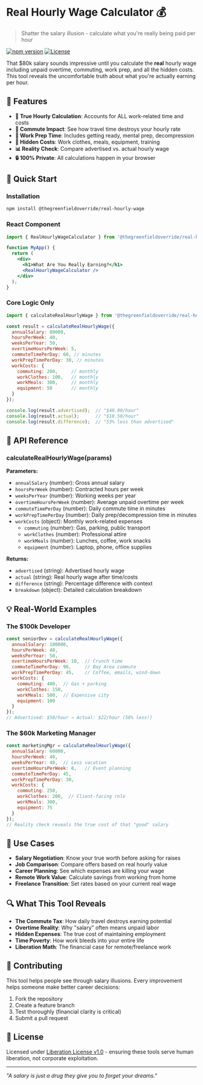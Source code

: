 # Real Hourly Wage Calculator 💰

> Shatter the salary illusion - calculate what you're really being paid per hour

[![npm version](https://badge.fury.io/js/%40thegreenfieldoverride%2Freal-hourly-wage.svg)](https://badge.fury.io/js/%40thegreenfieldoverride%2Freal-hourly-wage)
[![License](https://img.shields.io/badge/license-Liberation--1.0-blue.svg)](https://github.com/liberationlicense/license/blob/v1.0.0/LICENSE.md)

That $80k salary sounds impressive until you calculate the **real** hourly wage including unpaid overtime, commuting, work prep, and all the hidden costs. This tool reveals the uncomfortable truth about what you're actually earning per hour.

## 🌟 Features

- **💸 True Hourly Calculation**: Accounts for ALL work-related time and costs
- **🚗 Commute Impact**: See how travel time destroys your hourly rate
- **👔 Work Prep Time**: Includes getting ready, mental prep, decompression
- **💼 Hidden Costs**: Work clothes, meals, equipment, training
- **📊 Reality Check**: Compare advertised vs. actual hourly wage
- **🔒 100% Private**: All calculations happen in your browser

## 🚀 Quick Start

### Installation

```bash
npm install @thegreenfieldoverride/real-hourly-wage
```

### React Component

```jsx
import { RealHourlyWageCalculator } from '@thegreenfieldoverride/real-hourly-wage/react';

function MyApp() {
  return (
    <div>
      <h1>What Are You Really Earning?</h1>
      <RealHourlyWageCalculator />
    </div>
  );
}
```

### Core Logic Only

```javascript
import { calculateRealHourlyWage } from '@thegreenfieldoverride/real-hourly-wage/core';

const result = calculateRealHourlyWage({
  annualSalary: 80000,
  hoursPerWeek: 40,
  weeksPerYear: 50,
  overtimeHoursPerWeek: 5,
  commuteTimePerDay: 60, // minutes
  workPrepTimePerDay: 30, // minutes
  workCosts: {
    commuting: 200,     // monthly
    workClothes: 100,   // monthly  
    workMeals: 300,     // monthly
    equipment: 50       // monthly
  }
});

console.log(result.advertised);  // "$40.00/hour"
console.log(result.actual);      // "$18.50/hour" 
console.log(result.difference);  // "53% less than advertised"
```

## 🔧 API Reference

### calculateRealHourlyWage(params)

**Parameters:**
- `annualSalary` (number): Gross annual salary
- `hoursPerWeek` (number): Contracted hours per week
- `weeksPerYear` (number): Working weeks per year
- `overtimeHoursPerWeek` (number): Average unpaid overtime per week
- `commuteTimePerDay` (number): Daily commute time in minutes
- `workPrepTimePerDay` (number): Daily prep/decompression time in minutes
- `workCosts` (object): Monthly work-related expenses
  - `commuting` (number): Gas, parking, public transport
  - `workClothes` (number): Professional attire
  - `workMeals` (number): Lunches, coffee, work snacks
  - `equipment` (number): Laptop, phone, office supplies

**Returns:**
- `advertised` (string): Advertised hourly wage
- `actual` (string): Real hourly wage after time/costs
- `difference` (string): Percentage difference with context
- `breakdown` (object): Detailed calculation breakdown

## 💡 Real-World Examples

### The $100k Developer
```javascript
const seniorDev = calculateRealHourlyWage({
  annualSalary: 100000,
  hoursPerWeek: 40,
  weeksPerYear: 50,
  overtimeHoursPerWeek: 10,  // Crunch time
  commuteTimePerDay: 90,     // Bay Area commute
  workPrepTimePerDay: 45,    // Coffee, emails, wind-down
  workCosts: {
    commuting: 400,  // Gas + parking
    workClothes: 150,
    workMeals: 500,  // Expensive city
    equipment: 100
  }
});
// Advertised: $50/hour → Actual: $22/hour (56% less!)
```

### The $60k Marketing Manager
```javascript
const marketingMgr = calculateRealHourlyWage({
  annualSalary: 60000,
  hoursPerWeek: 40,
  weeksPerYear: 48,  // Less vacation
  overtimeHoursPerWeek: 8,   // Event planning
  commuteTimePerDay: 45,
  workPrepTimePerDay: 30,
  workCosts: {
    commuting: 250,
    workClothes: 200,  // Client-facing role
    workMeals: 300,
    equipment: 75
  }
});
// Reality check reveals the true cost of that "good" salary
```

## 🎯 Use Cases

- **Salary Negotiation**: Know your true worth before asking for raises
- **Job Comparison**: Compare offers based on real hourly value
- **Career Planning**: See which expenses are killing your wage
- **Remote Work Value**: Calculate savings from working from home
- **Freelance Transition**: Set rates based on your current real wage

## 🔍 What This Tool Reveals

- **The Commute Tax**: How daily travel destroys earning potential
- **Overtime Reality**: Why "salary" often means unpaid labor
- **Hidden Expenses**: The true cost of maintaining employment
- **Time Poverty**: How work bleeds into your entire life
- **Liberation Math**: The financial case for remote/freelance work

## 🤝 Contributing

This tool helps people see through salary illusions. Every improvement helps someone make better career decisions:

1. Fork the repository
2. Create a feature branch
3. Test thoroughly (financial clarity is critical)
4. Submit a pull request

## 📄 License

Licensed under [Liberation License v1.0](https://github.com/liberationlicense/license/blob/v1.0.0/LICENSE.md) - ensuring these tools serve human liberation, not corporate exploitation.

---

*"A salary is just a drug they give you to forget your dreams."*